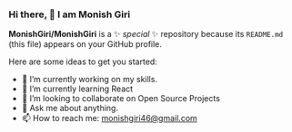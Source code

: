 ### Hi there, 👋 I am Monish Giri

**MonishGiri/MonishGiri** is a ✨ _special_ ✨ repository because its `README.md` (this file) appears on your GitHub profile.

Here are some ideas to get you started:

- 🔭 I’m currently working on my skills.
- 🌱 I’m currently learning React
- 👯 I’m looking to collaborate on Open Source Projects
- 💬 Ask me about anything.
- 📫 How to reach me: monishgiri46@gmail.com
